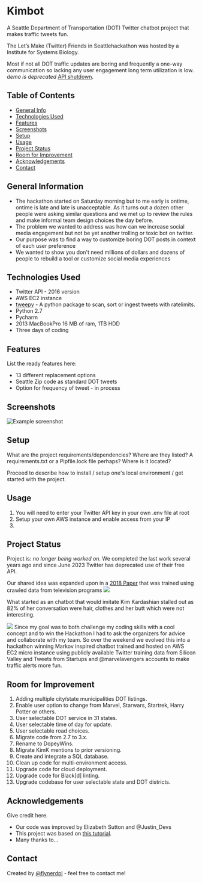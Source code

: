 # Kimbot

A Seattle Department of Transportation (DOT) Twitter chatbot project that makes traffic tweets fun.

The Let’s Make (Twitter) Friends in Seattlehackathon was hosted by a Institute for Systems Biology.

Most if not all DOT traffic updates are boring and frequently a one-way communication so lacking any user engagement 
long term utilization is low. _demo is deprecated_ [API shutdown](https://sea.mashable.com/tech/24506/twitter-api-changes-crush-possumeveryhour-and-other-good-bots#:~:text=Twitter%27s%20API%20used%20to%20be,switching%20to%20a%20paid%20one.).

## Table of Contents
* [General Info](#general-information)
* [Technologies Used](#technologies-used)
* [Features](#features)
* [Screenshots](#screenshots)
* [Setup](#setup)
* [Usage](#usage)
* [Project Status](#project-status)
* [Room for Improvement](#room-for-improvement)
* [Acknowledgements](#acknowledgements)
* [Contact](#contact)
<!-- * [License](#license) -->


## General Information
- The hackathon started on Saturday morning but to me early is ontime, ontime is late and late is unacceptable. As 
  it turns out a dozen other people were asking similar questions and we met up to review the rules and make 
  informal team design choices the day before.
- The problem we wanted to address was how can we increase social media engagement but not be yet another 
  trolling or toxic bot on twitter.
- Our purpose was to find a way to customize boring DOT posts in context of each user preference
- We wanted to show you don't need millions of dollars and dozens of people to rebuild a tool or customize social 
  media experiences
<!-- You don't have to answer all the questions - just the ones relevant to your project. -->


## Technologies Used
- Twitter API - 2016 version
- AWS EC2 instance
- [tweepy](https://github.com/tweepy/tweepy.github.com) - A python package to scan, sort or ingest tweets with 
  ratelimits.
- Python 2.7
- Pycharm
- 2013 MacBookPro 16 MB of ram, 1TB HDD
- Three days of coding


## Features
List the ready features here:
- 13 different replacement options
- Seattle Zip code as standard DOT tweets
- Option for frequency of tweet - in process


## Screenshots
![Example screenshot](/images/Screen-Shot-2023-09-07-043921.png)
<!-- If you have screenshots you'd like to share, include them here. -->


## Setup
What are the project requirements/dependencies? Where are they listed? A requirements.txt or a Pipfile.lock file perhaps? Where is it located?

Proceed to describe how to install / setup one's local environment / get started with the project.


## Usage
1. You will need to enter your Twitter API key in your own .env file at root
2. Setup your own AWS instance and enable access from your IP
3. 


## Project Status
Project is: _no longer being worked on_. We completed the last work several years ago and since June 2023 Twitter 
has deprecated use of their free API.

Our shared idea was expanded upon in a [2018 Paper](https://www.researchgatenet/publication/317977462_Predicting_TV_programme_audience_by_using_twitter_based_metrics) that was trained 
using crawled data 
from television programs
<img src="images/v2/Twitter_Kimbot/Twitter-Vigilance-Architecture.png"/>

What started as an chatbot that would imitate Kim Kardashian stalled out as 82% of her conversation were hair, 
clothes and her butt which were not interesting. 

<img src="images/Screen Shot 2023-09-07 at 4.39.01 PM.png"/>
Since my goal was to both challenge my coding skills with a cool 
concept and to win the Hackathon I had to ask the organizers for advice and collaborate with my team. So over the 
weekend we evolved this 
into a 
hackathon winning 
Markov 
inspired chatbot
trained and hosted on AWS EC2 micro 
instance using publicly available Twitter training data from Silicon Valley and Tweets from Startups and 
@marvelavengers accounts to make traffic alerts more fun.


## Room for Improvement
1. Adding multiple city/state municipalities DOT listings.
2. Enable user option to change from Marvel, Starwars, Startrek, Harry Potter or others.
3. User selectable DOT service in 31 states.
4. User selectable time of day for update.
5. User selectable road choices.
6. Migrate code from 2.7 to 3.x.
7. Rename to DopeyWins.
8. Migrate KimK mentions to prior versioning.
9. Create and integrate a SQL database.
10. Clean up code for multi-environment access. 
11. Upgrade code for cloud deployment.
12. Upgrade code for Black[d] linting.
13. Upgrade codebase for user selectable state and DOT districts.


## Acknowledgements
Give credit here.
- Our code was improved by Elizabeth Sutton and @Justin_Devs
- This project was based on [this tutorial](https://www.example.com).
- Many thanks to...


## Contact
Created by [@flynerdpl](https://www.flynerd.pl/) - feel free to contact me!


<!-- Optional -->
<!-- ## License -->
<!-- This project is open source and available under the [... License](). -->

<!-- You don't have to include all sections - just the one's relevant to your project -->
